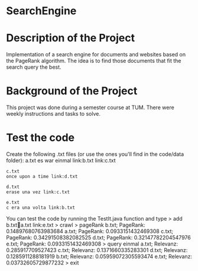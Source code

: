 # SearchEngine

# Description of the Project

Implementation of a search engine for documents and websites based on the PageRank algorithm. The idea is to find those documents that fit the search query the best.

# Background of the Project

This project was done during a semester course at TUM. There were weekly instructions and tasks to solve.


# Test the code

Create the following .txt files (or use the ones you'll find in the code/data folder):
	a.txt
	es war einmal link:b.txt link:c.txt
	
	c.txt
	once upon a time link:d.txt
	
	d.txt
	erase una vez link:c.txt
	
	e.txt
	c era una volta link:b.txt
	
You can test the code by running the TestIt.java function and type
	> add b.txt:link:a.txt link:e.txt
	> crawl
	> pageRank
	b.txt; PageRank: 0.14897680763983684
	a.txt; PageRank: 0.0933151432469308
	c.txt; PageRank: 0.34291508382082525
	d.txt; PageRank: 0.32147782204547976
	e.txt; PageRank: 0.0933151432469308
	> query einmal
	a.txt; Relevanz: 0.285917709527423
	c.txt; Relevanz: 0.1371660335283301
	d.txt; Relevanz: 0.1285911288181919
	b.txt; Relevanz: 0.05959072305593474
	e.txt; Relevanz: 0.03732605729877232
	> exit

